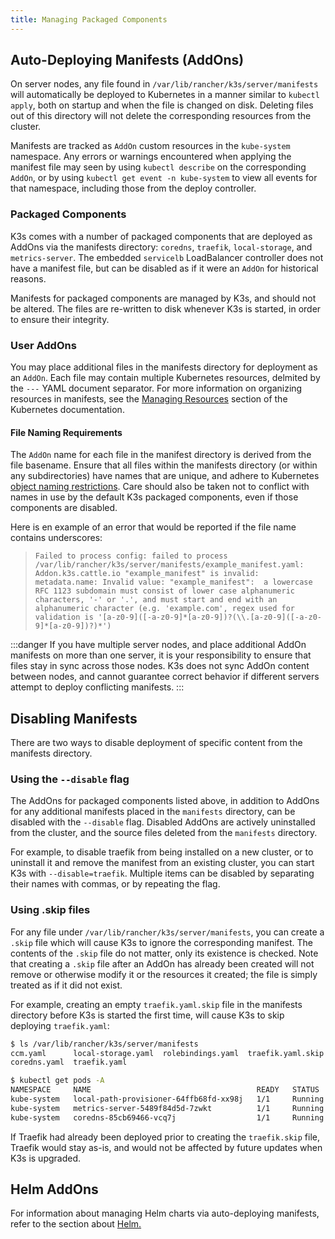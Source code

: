 ```yaml
---
title: Managing Packaged Components
---
```


## Auto-Deploying Manifests (AddOns)

On server nodes, any file found in `/var/lib/rancher/k3s/server/manifests` will automatically be deployed to Kubernetes in a manner similar to `kubectl apply`, both on startup and when the file is changed on disk. Deleting files out of this directory will not delete the corresponding resources from the cluster.

Manifests are tracked as `AddOn` custom resources in the `kube-system` namespace. Any errors or warnings encountered when applying the manifest file may seen by using `kubectl describe` on the corresponding `AddOn`, or by using `kubectl get event -n kube-system` to view all events for that namespace, including those from the deploy controller.

### Packaged Components

K3s comes with a number of packaged components that are deployed as AddOns via the manifests directory: `coredns`, `traefik`, `local-storage`, and `metrics-server`. The embedded `servicelb` LoadBalancer controller does not have a manifest file, but can be disabled as if it were an `AddOn` for historical reasons.

Manifests for packaged components are managed by K3s, and should not be altered. The files are re-written to disk whenever K3s is started, in order to ensure their integrity.

### User AddOns

You may place additional files in the manifests directory for deployment as an `AddOn`. Each file may contain multiple Kubernetes resources, delmited by the `---` YAML document separator. For more information on organizing resources in manifests, see the [Managing Resources](https://kubernetes.io/docs/concepts/cluster-administration/manage-deployment/) section of the Kubernetes documentation.

#### File Naming Requirements

The `AddOn` name for each file in the manifest directory is derived from the file basename. 
Ensure that all files within the manifests directory (or within any subdirectories) have names that are unique, and adhere to Kubernetes [object naming restrictions](https://kubernetes.io/docs/concepts/overview/working-with-objects/names/).
Care should also be taken not to conflict with names in use by the default K3s packaged components, even if those components are disabled.

Here is en example of an error that would be reported if the file name contains underscores:
> `Failed to process config: failed to process /var/lib/rancher/k3s/server/manifests/example_manifest.yaml:
   Addon.k3s.cattle.io "example_manifest" is invalid: metadata.name: Invalid value: "example_manifest": 
   a lowercase RFC 1123 subdomain must consist of lower case alphanumeric characters, '-' or '.', and must start and end with an alphanumeric character
   (e.g. 'example.com', regex used for validation is '[a-z0-9]([-a-z0-9]*[a-z0-9])?(\\.[a-z0-9]([-a-z0-9]*[a-z0-9])?)*')`

:::danger
If you have multiple server nodes, and place additional AddOn manifests on more than one server, it is your responsibility to ensure that files stay in sync across those nodes. K3s does not sync AddOn content between nodes, and cannot guarantee correct behavior if different servers attempt to deploy conflicting manifests.
:::

## Disabling Manifests

There are two ways to disable deployment of specific content from the manifests directory.

### Using the `--disable` flag

The AddOns for packaged components listed above, in addition to AddOns for any additional manifests placed in the `manifests` directory, can be disabled with the `--disable` flag. Disabled AddOns are actively uninstalled from the cluster, and the source files deleted from the `manifests` directory.

For example, to disable traefik from being installed on a new cluster, or to uninstall it and remove the manifest from an existing cluster, you can start K3s with `--disable=traefik`. Multiple items can be disabled by separating their names with commas, or by repeating the flag.

### Using .skip files

For any file under `/var/lib/rancher/k3s/server/manifests`, you can create a `.skip` file which will cause K3s to ignore the corresponding manifest. The contents of the `.skip` file do not matter, only its existence is checked. Note that creating a `.skip` file after an AddOn has already been created will not remove or otherwise modify it or the resources it created; the file is simply treated as if it did not exist.

For example, creating an empty `traefik.yaml.skip` file in the manifests directory before K3s is started the first time, will cause K3s to skip deploying `traefik.yaml`:
```bash
$ ls /var/lib/rancher/k3s/server/manifests
ccm.yaml      local-storage.yaml  rolebindings.yaml  traefik.yaml.skip
coredns.yaml  traefik.yaml

$ kubectl get pods -A
NAMESPACE     NAME                                     READY   STATUS    RESTARTS   AGE
kube-system   local-path-provisioner-64ffb68fd-xx98j   1/1     Running   0          74s
kube-system   metrics-server-5489f84d5d-7zwkt          1/1     Running   0          74s
kube-system   coredns-85cb69466-vcq7j                  1/1     Running   0          74s
```

If Traefik had already been deployed prior to creating the `traefik.skip` file, Traefik would stay as-is, and would not be affected by future updates when K3s is upgraded.

## Helm AddOns

For information about managing Helm charts via auto-deploying manifests, refer to the section about [Helm.](../helm.md)



